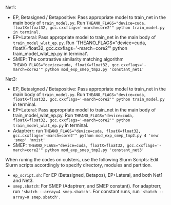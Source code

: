Net1:
  * EP, Betasigned / Betapositive: Pass appropriate model to train_net in the main body of `train_model.py`. Run `THEANO_FLAGS="device=cuda, floatX=float32, gcc.cxxflags='-march=core2'" python train_model.py in terminal.`
  * EP+Lateral: Pass appropriate model to train_net in the main body of `train_model_wlat_ep.py`. Run `THEANO_FLAGS="device=cuda, floatX=float32, gcc.cxxflags='-march=core2'" python train_model_wlat_ep.py in terminal'.
  * SMEP: The contrastive similarity matching algorithm
  `THEANO_FLAGS="device=cuda, floatX=float32, gcc.cxxflags='-march=core2'" python mod_exp_smep_tmp2.py 'constant_net1'`

Net3:
  * EP, Betasigned / Betapositive: Pass appropriate model to train_net in the main body of `train_model.py`. Run `THEANO_FLAGS="device=cuda, floatX=float32, gcc.cxxflags='-march=core2'" python train_model.py` in terminal.
   * EP+Lateral: Pass appropriate model to train_net in the main body of train_model_wlat_ep.py. Run `THEANO_FLAGS="device=cuda, floatX=float32, gcc.cxxflags='-march=core2'" python train_model_wlat_ep.py` in terminal.
   * Adaptrerr: run
   `THEANO_FLAGS="device=cuda, floatX=float32, gcc.cxxflags='-march=core2'" python mod_exp_smep_tmp2.py 4 'new' 'smep' 'mnist'`
  * SMEP: 
  `THEANO_FLAGS="device=cuda, floatX=float32, gcc.cxxflags='-march=core2'" python mod_exp_smep_tmp2.py 'constant_net3'`

When runing the codes on culsters, use the following Slurm Scripts:
Edit Slurm scripts accordingly to specify directory, modules and partition.
  * `ep_script.sh`: For EP (Betasigned, Betapos), EP+Lateral, and both Net1 and Net3.
  * `smep.sbatch`: For SMEP (Adaptrerr, and SMEP constant). For adaptrerr, run `'sbatch --array=4 smep.sbatch'`. For constant runs, run `'sbatch --array=0 smep.sbatch'`.
